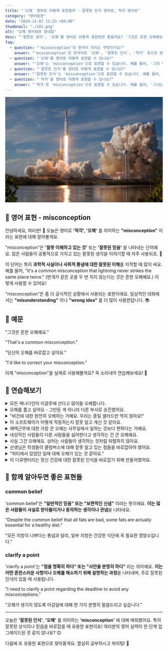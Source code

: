 ```yaml
---
title: "'오해' 영어로 어떻게 표현할까 - 잘못된 인식 영어로, 착각 영어로"
category: "영어표현"
date: "2024-11-07 11:23 +09:00"
thumbnail: "./181.png"
alt: "오해 영어표현 썸네일"
desc: "'잘못된 생각', '오해'를 영어로 어떻게 표현하면 좋을까요? '그것은 흔한 오해예요.', '당신의 오해를 바로잡고 싶어요.' 등을 영어로 표현하는 법을 배워봅시다. 다양한 예문을 통해서 연습하고 본인의 표현으로 만들어 보세요."
faq:
  - question: "'misconception'의 한국어 의미는 무엇인가요?"
    answer: "'misconception'은 한국어로 '오해', '잘못된 인식', '착각' 등으로 번역될 수 있습니다."
  - question: "'오해'를 영어로 어떻게 표현할 수 있나요?"
    answer: "'오해'는 'misconception'으로 표현할 수 있습니다. 예를 들어, '그의 말이 잘못 해석되어 오해가 생겼다'는 'His words were misunderstood, leading to a misconception'으로 말할 수 있습니다."
  - question: "'잘못된 인식'를 영어로 어떻게 표현할 수 있나요?"
    answer: "'잘못된 인식'는 'misconception'으로 표현할 수 있습니다. 예를 들어, '그 주제에 대한 잘못된 인식이 문제를 일으켰다'는 'A misconception about that topic caused the problem'으로 말할 수 있습니다."
  - question: "'착각'을 영어로 어떻게 표현할 수 있나요?"
    answer: "'착각'은 'misconception'으로 표현할 수 있습니다. 예를 들어, '그녀는 그가 그녀를 좋아한다고 착각했다'는 'She had a misconception that he liked her'로 표현할 수 있습니다.'"
---
```


![낮에 발사되고 있는 우주선](./181-1.jpg)

## 🌟 영어 표현 - misconception

안녕하세요, 여러분! 👋 오늘은 영어로 **'착각', '오해'** 를 의미하는 **"misconception"** 이라는 표현에 대해 알아볼게요.

"misconception"은 **'잘못 이해하고 있는 것'** 또는 **'잘못된 믿음'** 을 나타내는 단어예요. 많은 사람들이 공통적으로 가지고 있는 잘못된 생각을 이야기할 때 자주 사용되죠. 🤔

이 단어는 특히 **과학적 사실이나 사회적 통념에 대한 잘못된 이해**를 지적할 때 많이 써요. 예를 들어, "It's a common misconception that lightning never strikes the same place twice." (번개가 같은 곳을 두 번 치지 않는다는 것은 흔한 오해예요.) 이렇게 사용할 수 있어요!

"misconception"은 좀 더 공식적인 상황에서 사용되는 표현이에요. 일상적인 대화에서는 **"misunderstanding"** 이나 **"wrong idea"** 를 더 많이 사용한답니다. 📚

<script async src="https://pagead2.googlesyndication.com/pagead/js/adsbygoogle.js?client=ca-pub-1465612013356152"
     crossorigin="anonymous"></script>
<!-- engple-horizontal-ad -->

<ins class="adsbygoogle"
     style="display:block"
     data-ad-client="ca-pub-1465612013356152"
     data-ad-slot="2106896038"
     data-ad-format="auto"
     data-full-width-responsive="true"></ins>

<script>
     (adsbygoogle = window.adsbygoogle || []).push({});
</script>

## 📖 예문

"그것은 흔한 오해예요."

"That's a common misconception."

"당신의 오해를 바로잡고 싶어요."

"I'd like to correct your misconception."

이제 "misconception"을 실제로 사용해볼까요? 꼭 소리내어 연습해보세요! 🎯

## 💬 연습해보기

<details>
<summary>모든 캐나다인이 이글루에 산다고 많이들 오해합니다.</summary>
<span>There's a common misconception that all Canadians live in igloos.</span>
</details>

<details>
<summary>오해를 풀고 싶어요 - 그만둔 게 아니라 다른 부서로 승진했어요.</summary>
<span>Let me clear up a misconception - I didn't quit, I was promoted to another department.</span>
</details>

<details>
<summary>"비건에 대한 완전히 오해하는 거예요. 우리는 종일 샐러드만 먹지 않아요!"</summary>
<span>"That's a total misconception about vegans. We don't just eat salad all day!"</span>
</details>

<details>
<summary>이 소프트웨어가 어떻게 작동하는지 잘못 알고 계신 것 같아요.</summary>
<span>I think you have a misconception about how this software works.</span>
</details>

<details>
<summary>재택근무에 대한 가장 큰 오해는 사무실에서 일하는 것보다 편하다는 거예요.</summary>
<span>The biggest misconception about working from home is that it's easier than office work.</span>
</details>

<details>
<summary>내성적인 사람들이 다른 사람들을 싫어한다고 생각하는 건 큰 오해예요.</summary>
<span>There's a huge misconception that introverts don't like people.</span>
</details>

<details>
<summary>사실 그건 오해예요. 상어는 사람들이 생각하는 것처럼 위험하지 않아요.</summary>
<span>That's actually a misconception. Sharks aren't as dangerous as people think.</span>
</details>

<details>
<summary>선생님은 학생들이 콜럼버스에 대해 잘못 알고 있는 점들을 바로잡아야 했어요.</summary>
<span>The teacher had to correct her students' misconceptions about Columbus.</span>
</details>

<details>
<summary>"파티에서 있었던 일에 대해 오해가 있는 것 같아요."</summary>
<span>"I think there's a misconception about what happened at the party."</span>
</details>

<details>
<summary>이 다큐멘터리는 정신 건강에 대한 잘못된 인식을 바로잡기 위해 만들어졌어요.</summary>
<span>This documentary was made to address and correct common misconceptions about mental health.</span>
</details>

## 🤝 함께 알아두면 좋은 표현들

### common belief

'common belief'은 **"일반적인 믿음" 또는 "보편적인 신념"** 이라는 뜻이에요. **이는 많은 사람들이 사실로 받아들이거나 동의하는 생각이나 관념**을 나타내요.

"Despite the common belief that all fats are bad, some fats are actually essential for a healthy diet."

"모든 지방이 나쁘다는 통념과 달리, 일부 지방은 건강한 식단에 꼭 필요한 영양소입니다."

### clarify a point

'clarify a point'는 **"점을 명확히 하다" 또는 "사안을 분명히 하다"** 라는 의미예요. **이는 어떤 혼란스러운 사항이나 오해를 해소하기 위해 설명하는 과정**을 나타내며, 주로 잘못된 인식이 있을 때 사용됩니다.

"I need to clarify a point regarding the deadline to avoid any misconceptions."

"오해가 생기지 않도록 마감일에 대해 한 가지 분명히 말씀드리고 싶습니다."

---

오늘은 **'잘못된 인식'**, **'오해'** 를 의미하는 **'misconception'** 에 대해 배워봤어요. 특히 잘못된 상식이나 믿음을 바로잡을 때 유용한 표현이죠! 여러분의 영어 실력이 한 단계 업그레이드된 것 같지 않나요? 😊

다음에 또 유용한 표현으로 찾아올게요. 열심히 공부하시고 파이팅! 💪
